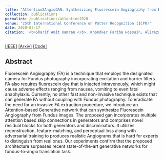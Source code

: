 ```yaml
---
title: "Attention2AngioGAN: Synthesizing Fluorescein Angiography from Retinal Fundus Images using Generative Adversarial Networks"
collection: publications
permalink: /publications/attention2020
venue: "25th International Conference on Patter Recognition (ICPR)"
date: 2020-07-17
citation: '<b>Sharif Amit Kamran </b>, Khondker Fariha Hossain, Alireza Tavakkoli, Stewart Lee Zuckerbrod.'
---
```

[[IEEE]](https://ieeexplore.ieee.org/abstract/document/9412428) [[Arxiv]](https://arxiv.org/abs/2007.09191) [[Code]](https://github.com/SharifAmit/Attention2Angio)

## Abstract
Fluorescein Angiography (FA) is a technique that employs the designated camera for Fundus photography incorporating excitation and barrier filters. FA also requires fluorescein dye that is injected intravenously, which might cause adverse effects ranging from nausea, vomiting to even fatal anaphylaxis. Currently, no other fast and non-invasive technique exists that can generate FA without coupling with Fundus photography. To eradicate the need for an invasive FA extraction procedure, we introduce an Attention-based Generative network that can synthesize Fluorescein Angiography from Fundus images. The proposed gan incorporates multiple attention based skip connections in generators and comprises novel residual blocks for both generators and discriminators. It utilizes reconstruction, feature-matching, and perceptual loss along with adversarial training to produces realistic Angiograms that is hard for experts to distinguish from real ones. Our experiments confirm that the proposed architecture surpasses recent state-of-the-art generative networks for fundus-to-angio translation task.